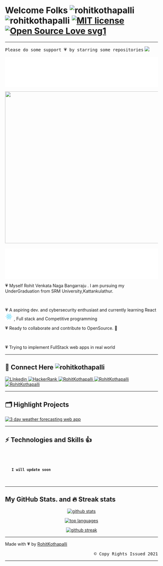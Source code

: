 
<div align="centre" >

 #  Welcome Folks <img src="https://emojipedia-us.s3.amazonaws.com/source/skype/289/partying-face_1f973.png" width="50" alt="rohitkothapalli"/> <img src="https://komarev.com/ghpvc/?username=rohitkothapalli&label=DEVELOPER NO." alt="rohitkothapalli" />     [![MIT license](https://img.shields.io/badge/License-MIT-blue.svg)](https://l.mit-license.org/)     [![Open Source Love svg1](https://badges.frapsoft.com/os/v1/open-source.svg?v=103)](https://github.com/rohitkothapalli/open-source-badges/)
 
 <hr>
 <kbd> Please do some support &#128151; by starring some repositories</kbd> <img src="https://emojipedia-us.s3.amazonaws.com/source/skype/289/growing-heart_1f497.png" height="40"/> 
</div>


<hr style="height:100px;border-width:0;color:white;background-color:white">

<div>
<img src="https://www.aalpha.net/wp-content/uploads/2020/12/full-stack-development.gif" height="500" width="1000"/>
 </div>
 
 <hr style="height:100px;border-width:0;color:white;background-color:white">

<div align = "left">

<p> &#128151; Myself Rohit Venkata Naga Bangarraju . I am pursuing my UnderGraduation from SRM University,Kattankulathur. </p> <br/>
<p> &#128151; A aspiring dev. and cybersecurity enthusiast and currently learning React<img height="25" src="https://raw.githubusercontent.com/github/explore/80688e429a7d4ef2fca1e82350fe8e3517d3494d/topics/react/react.png"> , Full stack and Competitive programming </>
 <p> &#128151; Ready to collaborate and contribute to OpenSource. 🙇‍ </p>  <br/>
 <p>&#128151; Trying to implement FullStack web apps in real world </p>
 
 </div>
 <hr>
 
 
 
 
 ## 💐 Connect Here <img src="https://emojipedia-us.s3.amazonaws.com/source/skype/289/handshake_1f91d.png" width="50"  alt="rohitkothapalli" />
<div align = "centre">
 
<a href="https://www.linkedin.com/in/rohit-kothapalli-079719194/">
  <img align="" alt="LInkedin" width="50px" src="https://raw.githubusercontent.com/peterthehan/peterthehan/master/assets/linkedin.svg" />
</a>
 
<a href="https://www.hackerrank.com/RA1911030010015">
 <img align="" alt="HackerRank" width="50px" src="https://upload.wikimedia.org/wikipedia/commons/thumb/6/6a/Hackerrank_meaningful_logo.svg/216px-Hackerrank_meaningful_logo.svg.png"/>
  
 <a href="https://discord.gg/code">
  <img align="" alt="RohitKothapalli" width="50px" src="https://raw.githubusercontent.com/peterthehan/peterthehan/master/assets/discord.svg" />
</a>
 
 
 <a href="https://www.instagram.com/rohitkothapalli_/">
  <img align="" alt="RohitKothapalli" width="50px" src="https://raw.githubusercontent.com/gist/jemminger/91c69559f5ce1cc45cecc1f2614325c6/raw/809bb0a961444f293a1e65fa4ead494bd93a77c6/instagram.svg" />
</a>
 
 
 
 
 <a href="https://api.whatsapp.com/send?phone=+917569121358&text=Hey%20Rohit">
  <img align="" alt="RohitKothapalli" width="50px" src="https://upload.wikimedia.org/wikipedia/commons/6/6b/WhatsApp.svg" />
</a>
 
 
 
 
 
 
 
 
 <hr>
 
 
 
 
 
 
 
 
 
 
 
 </div>
 
 
 

 
 ## 🗂️ Highlight Projects
<div>
<a href="https://github.com/rohitkothapalli/weather-forecast">
 
  <img align="center" src="https://github-readme-stats.vercel.app/api/pin/?username=rohitkothapalli&repo=weather-forecast&show_icons=true&line_height=27&title_color=6aa6f8&text_color=8a919a&icon_color=6aa6f8&bg_color=22272e" alt="3 day weather forecasting web app" />
</a>
</div>
 
 



 




 <hr>
 
 
 
 

## ⚡ Technologies and Skills 👍
 <div>
  <code>
   
  <span style="cursor : crosshair">
   <b>I will update soon </b>
   </span>
   </code>
  
 </div>
 
 





<hr>









## My GitHub Stats. and 🔥 Streak stats
<div align ="center" >
 
 [![github stats](https://github-readme-stats.vercel.app/api?username=rohitkothapalli&theme=blue-green)](https://github.com/rohitkothapalli/github-readme-stats)

 </div>
 
 <div align="center">
  
  
 [![top languages](https://github-readme-stats.vercel.app/api/top-langs/?username=rohitkothapalli&theme=blue-green)](https://github.com/rohitkothapalli/github-readme-stats)
   
   
   </div>
 <div align = "center">
  
  [![github streak](https://github-readme-streak-stats.herokuapp.com/?user=rohitkothapalli&theme=blue-green)](https://github.com//github-readme-streak-stats)
 </div>
 

   

   
  

 <hr>


  <p>
   Made with  &#128151; by <a href="https://github.com/rohitkothapalli" >RohitKothapalli </a> 
  </p>
 <p align="right">
  <kbd>&copy Copy Rights Issued 2021</kbd>
 </p>


<hr>

  
 
